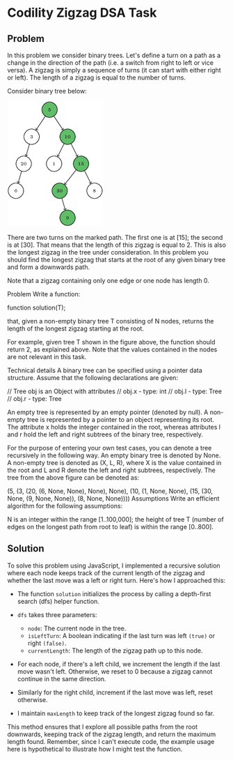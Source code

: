 # Codility Zigzag DSA Task

## Problem

In this problem we consider binary trees. Let's define a turn on a path as a change in the direction of the path (i.e. a switch from right to left or vice versa). A zigzag is simply a sequence of turns (it can start with either right or left). The length of a zigzag is equal to the number of turns.

Consider binary tree below:

![alt text](02cfce1572f250aa1fb5d31feba5da94.png)


There are two turns on the marked path. The first one is at [15]; the second is at [30]. That means that the length of this zigzag is equal to 2. This is also the longest zigzag in the tree under consideration. In this problem you should find the longest zigzag that starts at the root of any given binary tree and form a downwards path.

Note that a zigzag containing only one edge or one node has length 0.

Problem
Write a function:

function solution(T);

that, given a non-empty binary tree T consisting of N nodes, returns the length of the longest zigzag starting at the root.

For example, given tree T shown in the figure above, the function should return 2, as explained above. Note that the values contained in the nodes are not relevant in this task.

Technical details
A binary tree can be specified using a pointer data structure. Assume that the following declarations are given:

// Tree obj is an Object with attributes
// obj.x - type: int
// obj.l - type: Tree
// obj.r - type: Tree

An empty tree is represented by an empty pointer (denoted by null). A non-empty tree is represented by a pointer to an object representing its root. The attribute x holds the integer contained in the root, whereas attributes l and r hold the left and right subtrees of the binary tree, respectively.

For the purpose of entering your own test cases, you can denote a tree recursively in the following way. An empty binary tree is denoted by None. A non-empty tree is denoted as (X, L, R), where X is the value contained in the root and L and R denote the left and right subtrees, respectively. The tree from the above figure can be denoted as:

  (5, (3, (20, (6, None, None), None), None), (10, (1, None, None), (15, (30, None, (9, None, None)), (8, None, None))))
Assumptions
Write an efficient algorithm for the following assumptions:

N is an integer within the range [1..100,000];
the height of tree T (number of edges on the longest path from root to leaf) is within the range [0..800].



## Solution

To solve this problem using JavaScript, I implemented a recursive solution where each node keeps track of the current length of the zigzag and whether the last move was a left or right turn. Here's how I  approached this:


- The function `solution` initializes the process by calling a depth-first search (dfs) helper function.

- `dfs` takes three parameters:
   - `node`: The current node in the tree.
   - `isLeftTurn`: A boolean indicating if the last turn was left `(true)` or right `(false)`. 
    - `currentLength`: The length of the zigzag path up to this node.
- For each node, if there's a left child, we increment the length if the last move wasn't left. Otherwise, we reset to 0 because a zigzag cannot continue in the same direction.
- Similarly for the right child, increment if the last move was left, reset otherwise.
- I maintain `maxLength` to keep track of the longest zigzag found so far.


This method ensures that I explore all possible paths from the root downwards, keeping track of the zigzag length, and return the maximum length found. Remember, since I can't execute code, the example usage here is hypothetical to illustrate how I might test the function.